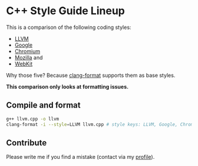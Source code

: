 # C++ Style Guide Lineup

This is a comparison of the following coding styles:

- [LLVM](http://llvm.org/docs/CodingStandards.html)
- [Google](http://google-styleguide.googlecode.com/svn/trunk/cppguide.xml)
- [Chromium](http://www.chromium.org/developers/coding-style)
- [Mozilla](https://developer.mozilla.org/en-US/docs/Developer_Guide/Coding_Style) and
- [WebKit](http://www.webkit.org/coding/coding-style.html)

Why those five? Because [clang-format](http://clang.llvm.org/docs/ClangFormat.html) supports them as base styles.

**This comparison only looks at formatting issues.**

## Compile and format

```bash
g++ llvm.cpp -o llvm
clang-format -i --style=LLVM llvm.cpp # style keys: LLVM, Google, Chromium, Mozilla, WebKit
```

## Contribute

Please write me if you find a mistake (contact via my [profile](https://github.com/motine/)).